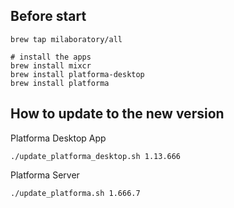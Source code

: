 ## Before start

    brew tap milaboratory/all

    # install the apps
    brew install mixcr
    brew install platforma-desktop
    brew install platforma

## How to update to the new version
Platforma Desktop App

    ./update_platforma_desktop.sh 1.13.666
Platforma Server

    ./update_platforma.sh 1.666.7

